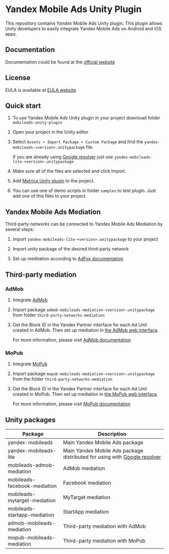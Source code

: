 # Yandex Mobile Ads Unity Plugin

This repository contains Yandex Mobile Ads Unity plugin. This plugin allows Unity developers to easily integrate Yandex Mobile Ads on Android and iOS apps.

## Documentation
Documentation could be found at the [official website][DOCUMENTATION]

## License
EULA is available at [EULA website][LICENSE]

## Quick start

1. To use Yandex Mobile Ads Unity plugin in your project download folder `mobileads-unity-plugin`

2. Open your project in the Unity editor

3. Select `Assets > Import Package > Custom Package` and find the `yandex-mobileads-<version>.unitypackage` file.

   If you are already using [Google resolver] just use `yandex-mobileads-lite-<version>.unitypackage`

4. Make sure all of the files are selected and click Import.

5. Add [Metrica Unity plugin](https://appmetrica.yandex.com/doc//mobile-sdk-dg/concepts/unity-plugin-docpage/) to the project.

6. You can use one of demo scripts in folder `samples` to test plugin. Just add one of this files to your project.

## Yandex Mobile Ads Mediation

Third-party networks can be connected to Yandex Mobile Ads Mediation by several steps:

1. Import `yandex-mobileads-lite-<version>.unitypackage` to your project

2. Import unity package of the desired third-party network

3. Set up meditation according to [AdFox documentation](https://tech.yandex.com/mobile-ads/doc/dg/ios/adfox/my-target-adfox-docpage/)

## Third-party mediation

### AdMob

1. Integrate [AdMob](https://developers.google.com/admob/unity/start)

2. Import package `admob-mobileads-mediation-<version>.unitypackage` from folder `third-party-networks-mediation`

3. Get the Block ID in the Yandex Partner interface for each Ad Unit created in AdMob. Then set up mediation in [the AdMob web interface](apps.admob.com).

   For more information, please visit [AdMob documentation](https://tech.yandex.com/mobile-ads/doc/dg/android/quick-start/admob-adapter-docpage/#setting)

### MoPub

1. Integrate [MoPub](https://developers.mopub.com/docs/unity)

2. Import package `mopub-mobileads-mediation-<version>.unitypackage` from the folder `third-party-networks-mediation`

3. Get the Block ID in the Yandex Partner interface for each Ad Unit created in MoPub. Then set up mediation in [the MoPub web interface](app.mopub.com).

   For more information, please visit [MoPub documentation](https://tech.yandex.com/mobile-ads/doc/dg/android/quick-start/mopub-adapter-docpage/)

## Unity packages

| Package | Description |
| --- | --- |
| yandex-mobileads | Main Yandex Mobile Ads package |
| yandex-mobileads-lite | Main Yandex Mobile Ads package distributed for using with [Google resolver]|
| mobileads-admob-mediation | AdMob mediation |
| mobileads-facebook-mediation | Facebook mediation |
| mobileads-mytarget-mediation | MyTarget mediation |
| mobileads-startapp-mediation | StartApp mediation |
| admob-mobileads-mediation | Third-party mediation with AdMob |
| mopub-mobileads-mediation| Third-party mediation with MoPub |

[Google resolver]: https://github.com/googlesamples/unity-jar-resolver
[DOCUMENTATION]: https://tech.yandex.com/mobile-ads/
[LICENSE]: https://legal.yandex.com/partner_ch/